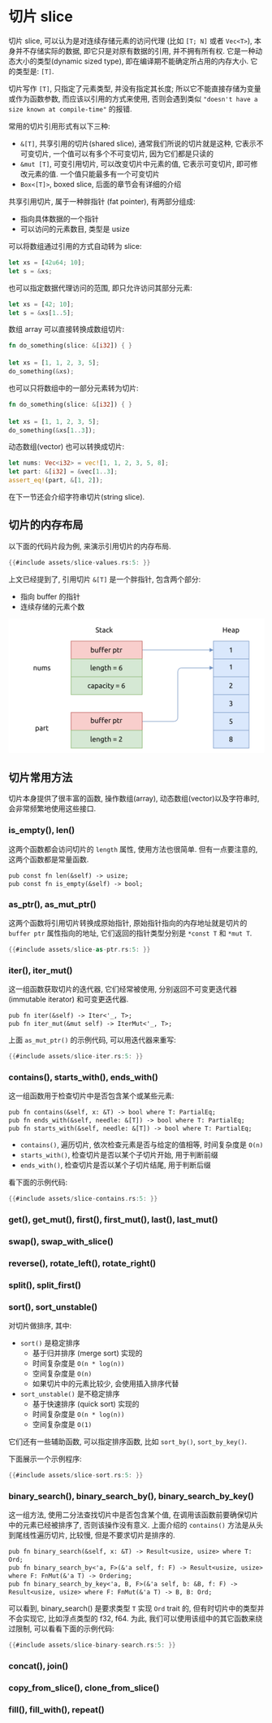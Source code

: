 # 切片 slice

切片 slice, 可以认为是对连续存储元素的访问代理 (比如 `[T; N]` 或者 `Vec<T>`), 本身并不存储实际的数据,
即它只是对原有数据的引用, 并不拥有所有权.
它是一种动态大小的类型(dynamic sized type), 即在编译期不能确定所占用的内存大小. 它的类型是: `[T]`.

切片写作 `[T]`, 只指定了元素类型, 并没有指定其长度; 所以它不能直接存储为变量或作为函数参数, 而应该以引用的方式来使用,
否则会遇到类似 `"doesn't have a size known at compile-time"` 的报错.

常用的切片引用形式有以下三种:

- `&[T]`, 共享引用的切片(shared slice), 通常我们所说的切片就是这种, 它表示不可变切片, 一个值可以有多个不可变切片,
  因为它们都是只读的
- `&mut [T]`, 可变引用切片, 可以改变切片中元素的值, 它表示可变切片, 即可修改元素的值. 一个值只能最多有一个可变切片
- `Box<[T]>`, boxed slice, 后面的章节会有详细的介绍

共享引用切片, 属于一种胖指针 (fat pointer), 有两部分组成:

- 指向具体数据的一个指针
- 可以访问的元素数目, 类型是 usize

可以将数组通过引用的方式自动转为 slice:

```rust
let xs = [42u64; 10];
let s = &xs;
```

也可以指定数据代理访问的范围, 即只允许访问其部分元素:

```rust
let xs = [42; 10];
let s = &xs[1..5];
```

数组 array 可以直接转换成数组切片:

```rust
fn do_something(slice: &[i32]) { }

let xs = [1, 1, 2, 3, 5];
do_something(&xs);
```

也可以只将数组中的一部分元素转为切片:

```rust
fn do_something(slice: &[i32]) { }

let xs = [1, 1, 2, 3, 5];
do_something(&xs[1..3]);
```

动态数组(vector) 也可以转换成切片:

```rust
let nums: Vec<i32> = vec![1, 1, 2, 3, 5, 8];
let part: &[i32] = &vec[1..3];
assert_eq!(part, &[1, 2]);
```

在下一节还会介绍字符串切片(string slice).

## 切片的内存布局

以下面的代码片段为例, 来演示引用切片的内存布局.

```rust
{{#include assets/slice-values.rs:5: }}
```

上文已经提到了, 引用切片 `&[T]` 是一个胖指针, 包含两个部分:

- 指向 buffer 的指针
- 连续存储的元素个数

![slice mem layout](assets/slice-mem-layout.svg)

## 切片常用方法

切片本身提供了很丰富的函数, 操作数组(array), 动态数组(vector)以及字符串时, 会非常频繁地使用这些接口.

### is_empty(), len()

这两个函数都会访问切片的 `length` 属性, 使用方法也很简单. 但有一点要注意的, 这两个函数都是常量函数.

```rust, ignore
pub const fn len(&self) -> usize;
pub const fn is_empty(&self) -> bool;
```

### as_ptr(), as_mut_ptr()

这两个函数将引用切片转换成原始指针, 原始指针指向的内存地址就是切片的 `buffer ptr` 属性指向的地址,
它们返回的指针类型分别是 `*const T` 和 `*mut T`.

```rust
{{#include assets/slice-as-ptr.rs:5: }}
```

### iter(), iter_mut()

这一组函数获取切片的迭代器, 它们经常被使用, 分别返回不可变更迭代器 (immutable iterator) 和可变更迭代器.

```rust, ignore
pub fn iter(&self) -> Iter<'_, T>;
pub fn iter_mut(&mut self) -> IterMut<'_, T>;
```

上面 `as_mut_ptr()` 的示例代码, 可以用迭代器来重写:

```rust
{{#include assets/slice-iter.rs:5: }}
```

### contains(), starts_with(), ends_with()

这一组函数用于检查切片中是否包含某个或某些元素:

```rust, ignore
pub fn contains(&self, x: &T) -> bool where T: PartialEq;
pub fn ends_with(&self, needle: &[T]) -> bool where T: PartialEq;
pub fn starts_with(&self, needle: &[T]) -> bool where T: PartialEq;
```

- `contains()`, 遍历切片, 依次检查元素是否与给定的值相等, 时间复杂度是 `O(n)`
- `starts_with()`, 检查切片是否以某个子切片开始, 用于判断前缀
- `ends_with()`, 检查切片是否以某个子切片结尾, 用于判断后缀

看下面的示例代码:

```rust
{{#include assets/slice-contains.rs:5: }}
```

### get(), get_mut(), first(), first_mut(), last(), last_mut()

### swap(), swap_with_slice()

### reverse(), rotate_left(), rotate_right()

### split(), split_first()

### sort(), sort_unstable()

对切片做排序, 其中:

- `sort()` 是稳定排序
    - 基于归并排序 (merge sort) 实现的
    - 时间复杂度是 `O(n * log(n))`
    - 空间复杂度是 `O(n)`
    - 如果切片中的元素比较少, 会使用插入排序代替
- `sort_unstable()` 是不稳定排序
    - 基于快速排序 (quick sort) 实现的
    - 时间复杂度是 `O(n * log(n))`
    - 空间复杂度是 `O(1)`

它们还有一些辅助函数, 可以指定排序函数, 比如 `sort_by()`, `sort_by_key()`.

下面展示一个示例程序:

```rust
{{#include assets/slice-sort.rs:5: }}
```

### binary_search(), binary_search_by(), binary_search_by_key()

这一组方法, 使用二分法查找切片中是否包含某个值, 在调用该函数前要确保切片中的元素已经被排序了, 否则该操作没有意义.
上面介绍的 `contains()` 方法是从头到尾线性遍历切片, 比较慢, 但是不要求切片是排序的.

```rust, ignore
pub fn binary_search(&self, x: &T) -> Result<usize, usize> where T: Ord;
pub fn binary_search_by<'a, F>(&'a self, f: F) -> Result<usize, usize> where F: FnMut(&'a T) -> Ordering;
pub fn binary_search_by_key<'a, B, F>(&'a self, b: &B, f: F) -> Result<usize, usize> where F: FnMut(&'a T) -> B, B: Ord;
```

可以看到, binary_search() 是要求类型 `T` 实现 `Ord` trait 的, 但有时切片中的类型并不会实现它, 比如浮点类型的 f32, f64.
为此, 我们可以使用该组中的其它函数来绕过限制, 可以看看下面的示例代码:

```rust
{{#include assets/slice-binary-search.rs:5: }}
```

### concat(), join()

### copy_from_slice(), clone_from_slice()

### fill(), fill_with(), repeat()
